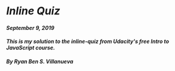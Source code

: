 # _Inline Quiz_
#### _September 9, 2019_
#### _This is my solution to the inline-quiz from Udacity's free Intro to JavaScript course._
#### _By Ryan Ben S. Villanueva_
